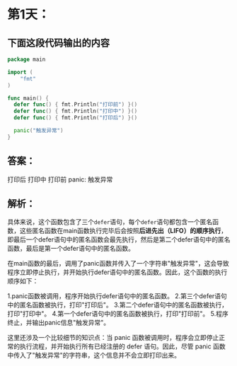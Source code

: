 # 第1天：

## 下面这段代码输出的内容

```go
package main

import (
	"fmt"
)

func main() {
  defer func() { fmt.Println("打印前") }()
  defer func() { fmt.Println("打印中") }()
  defer func() { fmt.Println("打印后") }()

  panic("触发异常")
}
```

## 答案：
打印后
打印中
打印前
panic: 触发异常

## 解析：

具体来说，这个函数包含了三个`defer`语句，每个`defer`语句都包含一个匿名函数，这些匿名函数在main函数执行完毕后会按照**后进先出（LIFO）的顺序执行**，即最后一个defer语句中的匿名函数会最先执行，然后是第二个defer语句中的匿名函数，最后是第一个defer语句中的匿名函数。

在main函数的最后，调用了panic函数并传入了一个字符串"触发异常"，这会导致程序立即停止执行，并开始执行defer语句中的匿名函数。因此，这个函数的执行顺序如下：

1.panic函数被调用，程序开始执行defer语句中的匿名函数。
2.第三个defer语句中的匿名函数被执行，打印"打印后"。
3.第二个defer语句中的匿名函数被执行，打印"打印中"。
4.第一个defer语句中的匿名函数被执行，打印"打印前"。
5.程序终止，并输出panic信息"触发异常"。

这里还涉及一个比较细节的知识点：当 panic 函数被调用时，程序会立即停止正常的执行流程，并开始执行所有已经注册的 defer 语句。因此，尽管 panic 函数中传入了"触发异常"的字符串，这个信息并不会立即打印出来。
